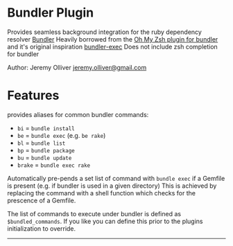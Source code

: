 # Bundler Plugin

Provides seamless background integration for the ruby dependency resolver [Bundler][1]
Heavily borrowed from the [Oh My Zsh plugin for bundler](https://github.com/robbyrussell/oh-my-zsh/tree/master/plugins/bundler) and it's original inspiration [bundler-exec](https://github.com/gma/bundler-exec)
Does not include zsh completion for bundler

Author: Jeremy Olliver <jeremy.olliver@gmail.com>

# Features

provides aliases for common bundler commands:

* `bi` = `bundle install`
* `be` = `bundle exec` (e.g. `be rake`)
* `bl` = `bundle list`
* `bp` = `bundle package`
* `bu` = `bundle update`
* `brake` = `bundle exec rake`

Automatically pre-pends a set list of command with `bundle exec` if a Gemfile is present (e.g. if bundler is used in a given directory)
This is achieved by replacing the command with a shell function which checks for the prescence of a Gemfile.

The list of commands to execute under bundler is defined as `$bundled_commands`. If you like you can define this prior to the plugins initialization to override.

- - -

[1]: http://bundler.io/
